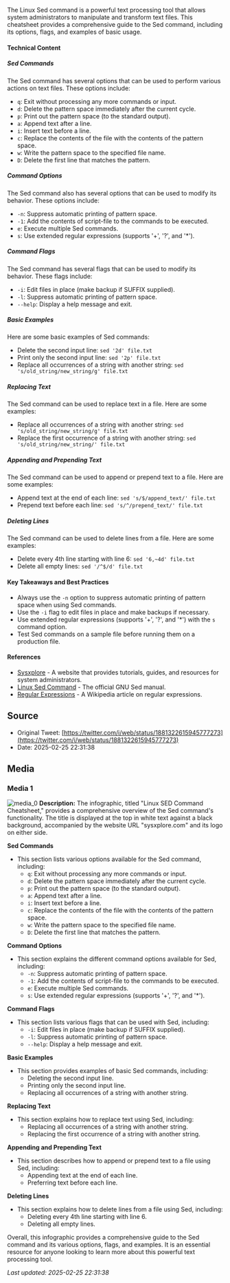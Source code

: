 The Linux Sed command is a powerful text processing tool that allows system administrators to manipulate and transform text files. This cheatsheet provides a comprehensive guide to the Sed command, including its options, flags, and examples of basic usage.

#### Technical Content
##### Sed Commands
The Sed command has several options that can be used to perform various actions on text files. These options include:

* `q`: Exit without processing any more commands or input.
* `d`: Delete the pattern space immediately after the current cycle.
* `p`: Print out the pattern space (to the standard output).
* `a`: Append text after a line.
* `i`: Insert text before a line.
* `c`: Replace the contents of the file with the contents of the pattern space.
* `w`: Write the pattern space to the specified file name.
* `D`: Delete the first line that matches the pattern.

##### Command Options
The Sed command also has several options that can be used to modify its behavior. These options include:

* `-n`: Suppress automatic printing of pattern space.
* `-1`: Add the contents of script-file to the commands to be executed.
* `e`: Execute multiple Sed commands.
* `s`: Use extended regular expressions (supports '+', '?', and '*').

##### Command Flags
The Sed command has several flags that can be used to modify its behavior. These flags include:

* `-i`: Edit files in place (make backup if SUFFIX supplied).
* `-l`: Suppress automatic printing of pattern space.
* `--help`: Display a help message and exit.

##### Basic Examples
Here are some basic examples of Sed commands:

* Delete the second input line: `sed '2d' file.txt`
* Print only the second input line: `sed '2p' file.txt`
* Replace all occurrences of a string with another string: `sed 's/old_string/new_string/g' file.txt`

##### Replacing Text
The Sed command can be used to replace text in a file. Here are some examples:

* Replace all occurrences of a string with another string: `sed 's/old_string/new_string/g' file.txt`
* Replace the first occurrence of a string with another string: `sed 's/old_string/new_string/' file.txt`

##### Appending and Prepending Text
The Sed command can be used to append or prepend text to a file. Here are some examples:

* Append text at the end of each line: `sed 's/$/append_text/' file.txt`
* Prepend text before each line: `sed 's/^/prepend_text/' file.txt`

##### Deleting Lines
The Sed command can be used to delete lines from a file. Here are some examples:

* Delete every 4th line starting with line 6: `sed '6,~4d' file.txt`
* Delete all empty lines: `sed '/^$/d' file.txt`

#### Key Takeaways and Best Practices
* Always use the `-n` option to suppress automatic printing of pattern space when using Sed commands.
* Use the `-i` flag to edit files in place and make backups if necessary.
* Use extended regular expressions (supports '+', '?', and '*') with the `s` command option.
* Test Sed commands on a sample file before running them on a production file.

#### References
* [Sysxplore](http://sysxplore.com) - A website that provides tutorials, guides, and resources for system administrators.
* [Linux Sed Command](https://www.gnu.org/software/sed/manual/sed.html) - The official GNU Sed manual.
* [Regular Expressions](https://en.wikipedia.org/wiki/Regular_expression) - A Wikipedia article on regular expressions.
## Source

- Original Tweet: [https://twitter.com/i/web/status/1881322615945777273](https://twitter.com/i/web/status/1881322615945777273)
- Date: 2025-02-25 22:31:38


## Media

### Media 1
![media_0](./media_0.jpg)
**Description:** The infographic, titled "Linux SED Command Cheatsheet," provides a comprehensive overview of the Sed command's functionality. The title is displayed at the top in white text against a black background, accompanied by the website URL "sysxplore.com" and its logo on either side.

**Sed Commands**

*   This section lists various options available for the Sed command, including:
    *   `q`: Exit without processing any more commands or input.
    *   `d`: Delete the pattern space immediately after the current cycle.
    *   `p`: Print out the pattern space (to the standard output).
    *   `a`: Append text after a line.
    *   `i`: Insert text before a line.
    *   `c`: Replace the contents of the file with the contents of the pattern space.
    *   `w`: Write the pattern space to the specified file name.
    *   `D`: Delete the first line that matches the pattern.

**Command Options**

*   This section explains the different command options available for Sed, including:
    *   `-n`: Suppress automatic printing of pattern space.
    *   `-1`: Add the contents of script-file to the commands to be executed.
    *   `e`: Execute multiple Sed commands.
    *   `s`: Use extended regular expressions (supports '+', '?', and '*').

**Command Flags**

*   This section lists various flags that can be used with Sed, including:
    *   `-i`: Edit files in place (make backup if SUFFIX supplied).
    *   `-l`: Suppress automatic printing of pattern space.
    *   `--help`: Display a help message and exit.

**Basic Examples**

*   This section provides examples of basic Sed commands, including:
    *   Deleting the second input line.
    *   Printing only the second input line.
    *   Replacing all occurrences of a string with another string.

**Replacing Text**

*   This section explains how to replace text using Sed, including:
    *   Replacing all occurrences of a string with another string.
    *   Replacing the first occurrence of a string with another string.

**Appending and Prepending Text**

*   This section describes how to append or prepend text to a file using Sed, including:
    *   Appending text at the end of each line.
    *   Preferring text before each line.

**Deleting Lines**

*   This section explains how to delete lines from a file using Sed, including:
    *   Deleting every 4th line starting with line 6.
    *   Deleting all empty lines.

Overall, this infographic provides a comprehensive guide to the Sed command and its various options, flags, and examples. It is an essential resource for anyone looking to learn more about this powerful text processing tool.

*Last updated: 2025-02-25 22:31:38*